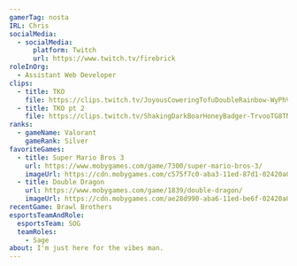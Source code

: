 ```yaml
---
gamerTag: nosta
IRL: Chris
socialMedia:
  - socialMedia:
      platform: Twitch
      url: https://www.twitch.tv/firebrick
roleInOrg:
  - Assistant Web Developer
clips:
  - title: TKO
    file: https://clips.twitch.tv/JoyousCoweringTofuDoubleRainbow-WyPhVCn0H8La3e11
  - title: TKO pt 2
    file: https://clips.twitch.tv/ShakingDarkBoarHoneyBadger-TrvooTG8TNYrBitb
ranks:
  - gameName: Valorant
    gameRank: Silver
favoriteGames:
  - title: Super Mario Bros 3
    url: https://www.mobygames.com/game/7300/super-mario-bros-3/
    imageUrl: https://cdn.mobygames.com/c575f7c0-aba3-11ed-87d1-02420a000197.webp
  - title: Double Dragon
    url: https://www.mobygames.com/game/1839/double-dragon/
    imageUrl: https://cdn.mobygames.com/ae28d990-aba6-11ed-be6f-02420a000197.webp
recentGame: Brawl Brothers
esportsTeamAndRole:
  esportsTeam: SOG
  teamRoles:
    - Sage
about: I'm just here for the vibes man.
---
```

